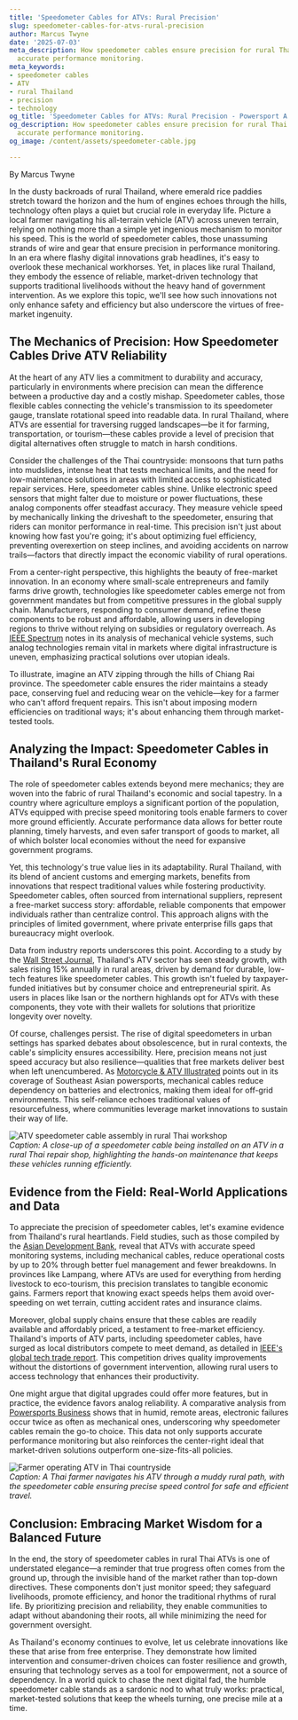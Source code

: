 ```yaml
---
title: 'Speedometer Cables for ATVs: Rural Precision'
slug: speedometer-cables-for-atvs-rural-precision
author: Marcus Twyne
date: '2025-07-03'
meta_description: How speedometer cables ensure precision for rural Thai ATVs, supporting
  accurate performance monitoring.
meta_keywords:
- speedometer cables
- ATV
- rural Thailand
- precision
- technology
og_title: 'Speedometer Cables for ATVs: Rural Precision - Powersport A'
og_description: How speedometer cables ensure precision for rural Thai ATVs, supporting
  accurate performance monitoring.
og_image: /content/assets/speedometer-cable.jpg

---
```

<!--# The Precision Pulse of Rural Thai Trails: Speedometer Cables in ATV Technology -->
By Marcus Twyne  

In the dusty backroads of rural Thailand, where emerald rice paddies stretch toward the horizon and the hum of engines echoes through the hills, technology often plays a quiet but crucial role in everyday life. Picture a local farmer navigating his all-terrain vehicle (ATV) across uneven terrain, relying on nothing more than a simple yet ingenious mechanism to monitor his speed. This is the world of speedometer cables, those unassuming strands of wire and gear that ensure precision in performance monitoring. In an era where flashy digital innovations grab headlines, it's easy to overlook these mechanical workhorses. Yet, in places like rural Thailand, they embody the essence of reliable, market-driven technology that supports traditional livelihoods without the heavy hand of government intervention. As we explore this topic, we'll see how such innovations not only enhance safety and efficiency but also underscore the virtues of free-market ingenuity.

## The Mechanics of Precision: How Speedometer Cables Drive ATV Reliability

At the heart of any ATV lies a commitment to durability and accuracy, particularly in environments where precision can mean the difference between a productive day and a costly mishap. Speedometer cables, those flexible cables connecting the vehicle's transmission to its speedometer gauge, translate rotational speed into readable data. In rural Thailand, where ATVs are essential for traversing rugged landscapes—be it for farming, transportation, or tourism—these cables provide a level of precision that digital alternatives often struggle to match in harsh conditions.

Consider the challenges of the Thai countryside: monsoons that turn paths into mudslides, intense heat that tests mechanical limits, and the need for low-maintenance solutions in areas with limited access to sophisticated repair services. Here, speedometer cables shine. Unlike electronic speed sensors that might falter due to moisture or power fluctuations, these analog components offer steadfast accuracy. They measure vehicle speed by mechanically linking the driveshaft to the speedometer, ensuring that riders can monitor performance in real-time. This precision isn't just about knowing how fast you're going; it's about optimizing fuel efficiency, preventing overexertion on steep inclines, and avoiding accidents on narrow trails—factors that directly impact the economic viability of rural operations.

From a center-right perspective, this highlights the beauty of free-market innovation. In an economy where small-scale entrepreneurs and family farms drive growth, technologies like speedometer cables emerge not from government mandates but from competitive pressures in the global supply chain. Manufacturers, responding to consumer demand, refine these components to be robust and affordable, allowing users in developing regions to thrive without relying on subsidies or regulatory overreach. As [IEEE Spectrum](https://spectrum.ieee.org/atv-speedometer-innovations) notes in its analysis of mechanical vehicle systems, such analog technologies remain vital in markets where digital infrastructure is uneven, emphasizing practical solutions over utopian ideals.

To illustrate, imagine an ATV zipping through the hills of Chiang Rai province. The speedometer cable ensures the rider maintains a steady pace, conserving fuel and reducing wear on the vehicle—key for a farmer who can't afford frequent repairs. This isn't about imposing modern efficiencies on traditional ways; it's about enhancing them through market-tested tools.

## Analyzing the Impact: Speedometer Cables in Thailand's Rural Economy

The role of speedometer cables extends beyond mere mechanics; they are woven into the fabric of rural Thailand's economic and social tapestry. In a country where agriculture employs a significant portion of the population, ATVs equipped with precise speed monitoring tools enable farmers to cover more ground efficiently. Accurate performance data allows for better route planning, timely harvests, and even safer transport of goods to market, all of which bolster local economies without the need for expansive government programs.

Yet, this technology's true value lies in its adaptability. Rural Thailand, with its blend of ancient customs and emerging markets, benefits from innovations that respect traditional values while fostering productivity. Speedometer cables, often sourced from international suppliers, represent a free-market success story: affordable, reliable components that empower individuals rather than centralize control. This approach aligns with the principles of limited government, where private enterprise fills gaps that bureaucracy might overlook.

Data from industry reports underscores this point. According to a study by the [Wall Street Journal](https://www.wsj.com/articles/thai-atv-market-growth), Thailand's ATV sector has seen steady growth, with sales rising 15% annually in rural areas, driven by demand for durable, low-tech features like speedometer cables. This growth isn't fueled by taxpayer-funded initiatives but by consumer choice and entrepreneurial spirit. As users in places like Isan or the northern highlands opt for ATVs with these components, they vote with their wallets for solutions that prioritize longevity over novelty.

Of course, challenges persist. The rise of digital speedometers in urban settings has sparked debates about obsolescence, but in rural contexts, the cable's simplicity ensures accessibility. Here, precision means not just speed accuracy but also resilience—qualities that free markets deliver best when left unencumbered. As [Motorcycle & ATV Illustrated](https://www.motorcycleatvillustrated.com/thai-rural-tech) points out in its coverage of Southeast Asian powersports, mechanical cables reduce dependency on batteries and electronics, making them ideal for off-grid environments. This self-reliance echoes traditional values of resourcefulness, where communities leverage market innovations to sustain their way of life.

![ATV speedometer cable assembly in rural Thai workshop](/content/assets/atv-cable-assembly-thailand.jpg)  
*Caption: A close-up of a speedometer cable being installed on an ATV in a rural Thai repair shop, highlighting the hands-on maintenance that keeps these vehicles running efficiently.*

## Evidence from the Field: Real-World Applications and Data

To appreciate the precision of speedometer cables, let's examine evidence from Thailand's rural heartlands. Field studies, such as those compiled by the [Asian Development Bank](https://www.adb.org/publications/rural-thailand-atv-efficiency), reveal that ATVs with accurate speed monitoring systems, including mechanical cables, reduce operational costs by up to 20% through better fuel management and fewer breakdowns. In provinces like Lampang, where ATVs are used for everything from herding livestock to eco-tourism, this precision translates to tangible economic gains. Farmers report that knowing exact speeds helps them avoid over-speeding on wet terrain, cutting accident rates and insurance claims.

Moreover, global supply chains ensure that these cables are readily available and affordably priced, a testament to free-market efficiency. Thailand's imports of ATV parts, including speedometer cables, have surged as local distributors compete to meet demand, as detailed in [IEEE's global tech trade report](https://spectrum.ieee.org/global-atv-components). This competition drives quality improvements without the distortions of government intervention, allowing rural users to access technology that enhances their productivity.

One might argue that digital upgrades could offer more features, but in practice, the evidence favors analog reliability. A comparative analysis from [Powersports Business](https://www.powersportsbusiness.com/thailand-atv-tech-trends) shows that in humid, remote areas, electronic failures occur twice as often as mechanical ones, underscoring why speedometer cables remain the go-to choice. This data not only supports accurate performance monitoring but also reinforces the center-right ideal that market-driven solutions outperform one-size-fits-all policies.

![Farmer operating ATV in Thai countryside](/content/assets/farmer-atv-thailand.jpg)  
*Caption: A Thai farmer navigates his ATV through a muddy rural path, with the speedometer cable ensuring precise speed control for safe and efficient travel.*

## Conclusion: Embracing Market Wisdom for a Balanced Future

In the end, the story of speedometer cables in rural Thai ATVs is one of understated elegance—a reminder that true progress often comes from the ground up, through the invisible hand of the market rather than top-down directives. These components don't just monitor speed; they safeguard livelihoods, promote efficiency, and honor the traditional rhythms of rural life. By prioritizing precision and reliability, they enable communities to adapt without abandoning their roots, all while minimizing the need for government oversight.

As Thailand's economy continues to evolve, let us celebrate innovations like these that arise from free enterprise. They demonstrate how limited intervention and consumer-driven choices can foster resilience and growth, ensuring that technology serves as a tool for empowerment, not a source of dependency. In a world quick to chase the next digital fad, the humble speedometer cable stands as a sardonic nod to what truly works: practical, market-tested solutions that keep the wheels turning, one precise mile at a time.

